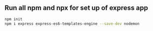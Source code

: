## Run all npm and npx for set up of express app

```sh
npm init
npm i express express-es6-templates-engine --save-dev nodemon

```